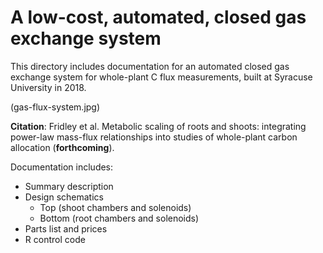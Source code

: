 # A low-cost, automated, closed gas exchange system

This directory includes documentation for an automated closed gas exchange system for whole-plant C flux measurements, built at Syracuse University in 2018. 

(gas-flux-system.jpg)

**Citation**: Fridley et al. Metabolic scaling of roots and shoots: integrating power-law mass-flux relationships into studies of whole-plant carbon allocation (**forthcoming**).

Documentation includes:
- Summary description
- Design schematics
  - Top (shoot chambers and solenoids)
  - Bottom (root chambers and solenoids)
- Parts list and prices
- R control code
